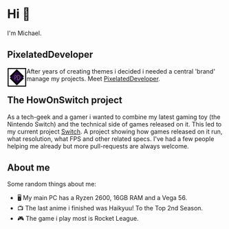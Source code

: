 # Hi 👋

I'm Michael. 

## PixelatedDeveloper

<a href="https://github.com/pixelateddeveloper"><img height="45" align="left" src="https://github.com/PixelatedDeveloper/PixelatedDeveloper/raw/master/icon/logo.png"></a>

After years of creating themes i decided i needed a central 'brand' manage my projects. Meet [PixelatedDeveloper](https://github.com/pixelateddeveloper). <br />

## The HowOnSwitch project
As a tech-geek and a gamer i wanted to combine my latest gaming toy (the Nintendo Switch) and the technical side of games released on it. This led to my current project [Switch](https://github.com/PixelatedDeveloper/switch). A project showing how games released on it run, what resolution, what FPS and other related specs. I've had a few people helping me already but more pull-requests are always welcome.

## About me
Some random things about me: 
- 🖥️  My main PC has a Ryzen 2600, 16GB RAM and a Vega 56. 
- 📺 The last anime i finished was Haikyuu! To the Top 2nd Season.
- 🎮 The game i play most is Rocket League.